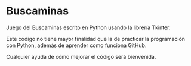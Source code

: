 # Buscaminas
Juego del Buscaminas escrito en Python usando la librería Tkinter.

Este código no tiene mayor finalidad que la de practicar la programación con Python, además de aprender como funciona GitHub. 

Cualquier ayuda de cómo mejorar el código será bienvenida.
